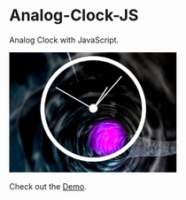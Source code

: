 # Analog-Clock-JS
Analog Clock with JavaScript.

<a href="https://juanjotorres.net/projects/clock/" target="_blank"><img src="img/clock.jpg" width="60%"></a>

Check out the <a href="https://juanjotorres.net/projects/clock/" target="_blank">Demo</a>.
